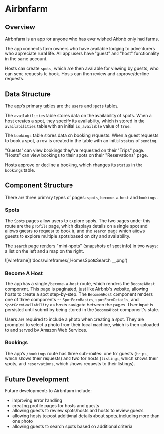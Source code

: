 # Airbnfarm

## Overview
Airbnfarm is an app for anyone who has ever wished Airbnb only had farms.

The app connects farm owners who have available lodging to adventurers who appreciate rural life. All app users have "guest" and "host" functionality in the same account.

Hosts can create `spots`, which are then available for viewing by guests, who can send requests to book. Hosts can then review and approve/decline requests.

## Data Structure

The app's primary tables are the `users` and `spots` tables.

The `availabilities` table stores data on the availability of spots. When a host creates a spot, they specify its availability, which is stored in the `availabilities` table with an initial `is_available` value of `true`.

The `bookings` table stores data on booking requests. When a guest requests to book a spot, a row is created in the table with an initial `status` of `pending`.

"Guests" can view bookings they've requested on their "Trips" page. "Hosts" can view bookings to their spots on their "Reservations" page.

Hosts approve or decline a booking, which changes its `status` in the `bookings` table.

## Component Structure

There are three primary types of pages: `spots`, `become-a-host` and `bookings`.

### Spots

The `Spots` pages allow users to explore spots. The two pages under this route are the `profile` page, which displays details on a single spot and allows guests to request to book it, and the `search` page which allows guests to explore multiple spots based on city and availability.

The `search` page renders "mini-spots" (snapshots of spot info) in two ways: a list on the left and a map on the right.

![wireframe]('docs/wireframes/_HomesSpotsSearch __.png')

### Become A Host

The app has a single `/become-a-host` route, which renders the `BecomeAHost` component. This page is paginated, just like Airbnb's website, allowing hosts to create a spot step-by-step. The `BecomeAHost` component renders one of three components -- `SpotFormBasics`, `spotFormDetails`, and `SpotFormAvailability` as hosts navigate between the pages. User input is persisted until submit by being stored in the `BecomeAHost` component's state.

Users are required to include a photo when creating a spot. They are prompted to select a photo from their local machine, which is then uploaded to and served by Amazon Web Services.

### Bookings

The app's `/bookings` route has three sub-routes: one for guests (`trips`, which shows their requests) and two for hosts (`listings`, which shows their spots, and `reservations`, which shows requests to their listings).

## Future Development

Future developments to Airbnfarm include:

* improving error handling
* creating profile pages for hosts and guests
* allowing guests to review spots/hosts and hosts to review guests
* allowing hosts to post additional details about spots, including more than one photo
* allowing guests to search spots based on additional criteria
